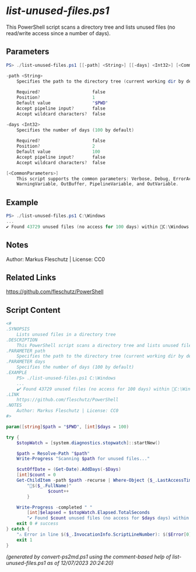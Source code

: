 *list-unused-files.ps1*
================

This PowerShell script scans a directory tree and lists unused files (no read/write access since a number of days).

Parameters
----------
```powershell
PS> ./list-unused-files.ps1 [[-path] <String>] [[-days] <Int32>] [<CommonParameters>]

-path <String>
    Specifies the path to the directory tree (current working dir by default)
    
    Required?                    false
    Position?                    1
    Default value                "$PWD"
    Accept pipeline input?       false
    Accept wildcard characters?  false

-days <Int32>
    Specifies the number of days (100 by default)
    
    Required?                    false
    Position?                    2
    Default value                100
    Accept pipeline input?       false
    Accept wildcard characters?  false

[<CommonParameters>]
    This script supports the common parameters: Verbose, Debug, ErrorAction, ErrorVariable, WarningAction, 
    WarningVariable, OutBuffer, PipelineVariable, and OutVariable.
```

Example
-------
```powershell
PS> ./list-unused-files.ps1 C:\Windows
...
✔️ Found 43729 unused files (no access for 100 days) within 📂C:\Windows in 113 sec

```

Notes
-----
Author: Markus Fleschutz | License: CC0

Related Links
-------------
https://github.com/fleschutz/PowerShell

Script Content
--------------
```powershell
<#
.SYNOPSIS
	Lists unused files in a directory tree
.DESCRIPTION
	This PowerShell script scans a directory tree and lists unused files (no read/write access since a number of days).
.PARAMETER path
	Specifies the path to the directory tree (current working dir by default)
.PARAMETER days
	Specifies the number of days (100 by default)
.EXAMPLE
	PS> ./list-unused-files.ps1 C:\Windows
	...
	✔️ Found 43729 unused files (no access for 100 days) within 📂C:\Windows in 113 sec
.LINK
	https://github.com/fleschutz/PowerShell
.NOTES
	Author: Markus Fleschutz | License: CC0
#>

param([string]$path = "$PWD", [int]$days = 100)

try {
	$stopWatch = [system.diagnostics.stopwatch]::startNew()

	$path = Resolve-Path "$path"
	Write-Progress "Scanning $path for unused files..."

	$cutOffDate = (Get-Date).AddDays(-$Days)
 	[int]$count = 0
	Get-ChildItem -path $path -recurse | Where-Object {$_.LastAccessTime -le $cutOffDate} | Foreach-Object {
		"📄$($_.FullName)"
                $count++
        }

	Write-Progress -completed " "
        [int]$elapsed = $stopWatch.Elapsed.TotalSeconds
        "✔️ Found $count unused files (no access for $days days) within 📂$path in $elapsed sec"
	exit 0 # success
} catch {
	"⚠️ Error in line $($_.InvocationInfo.ScriptLineNumber): $($Error[0])"
	exit 1
}
```

*(generated by convert-ps2md.ps1 using the comment-based help of list-unused-files.ps1 as of 12/07/2023 20:24:20)*
